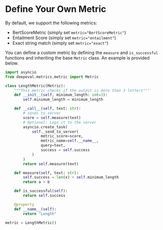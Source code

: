 # Define Your Own Metric

By default, we support the following metrics:

- BertScoreMetric (simply set `metric="BertScoreMetric"`)
- Entailment Score (simply set `metric="entailment"`)
- Exact string match (simply set `metric="exact"`)

You can define a custom metric by defining the `measure` and `is_successful` functions and inheriting the base `Metric` class. An example is provided below.

```python
import asyncio
from deepeval.metrics.metric import Metric

class LengthMetric(Metric):
    """This metric checks if the output is more than 3 letters"""
    def __init__(self, minimum_length: int=3):
        self.minimum_length = minimum_length

    def __call__(self, text: str):
        # sends to server
        score = self.measure(text)
        # Optional: Logs it to the server
        asyncio.create_task(
            self._send_to_server(
                metric_score=score,
                metric_name=self.__name__,
                query=text,
                success = self.success
            )
        )
        return self.measure(text)

    def measure(self, text: str):
        self.success = len(x) > self.minimum_length
        return a > b

    def is_successful(self):
        return self.success

    @property
    def __name__(self):
        return "Length"

metric = LengthMetric()
```
